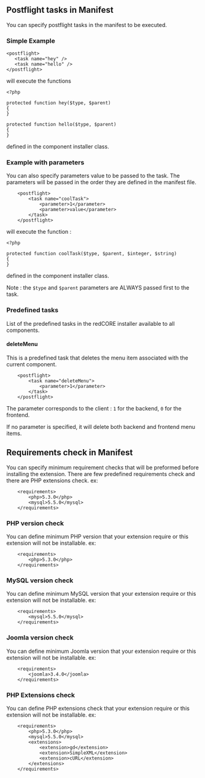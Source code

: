 ## Postflight tasks in Manifest

You can specify postflight tasks in the manifest to be executed.

### Simple Example

```
<postflight>
   <task name="hey" />
   <task name="hello" />
</postflight>
```

will execute the functions

```
<?php

protected function hey($type, $parent)
{
}

protected function hello($type, $parent)
{
}
```

defined in the component installer class.

### Example with parameters

You can also specify parameters value to be passed to the task. The parameters will be passed in the order they are defined in the manifest file.

```
    <postflight>
        <task name="coolTask">
            <parameter>1</parameter>
            <parameter>value</parameter>
        </task>
    </postflight>
```

will execute the function :

```
<?php

protected function coolTask($type, $parent, $integer, $string)
{
}
```

defined in the component installer class.

Note : the `$type` and `$parent` parameters are ALWAYS passed first to the task.

### Predefined tasks

List of the predefined tasks in the redCORE installer available to all components.

#### deleteMenu

This is a predefined task that deletes the menu item associated with the current component.

```
    <postflight>
        <task name="deleteMenu">
            <parameter>1</parameter>
        </task>
    </postflight>
```
The parameter corresponds to the client : `1` for the backend, `0` for the frontend.

If no parameter is specified, it will delete both backend and frontend menu items.

## Requirements check in Manifest

You can specify minimum requirement checks that will be preformed before installing the extension.
There are few predefined requirements check and there are PHP extensions check.
ex:

```
    <requirements>
        <php>5.3.0</php>
        <mysql>5.5.0</mysql>
    </requirements>
```

### PHP version check

You can define minimum PHP version that your extension require or this extension will not be installable.
ex:
```
    <requirements>
        <php>5.3.0</php>
    </requirements>
```

### MySQL version check

You can define minimum MySQL version that your extension require or this extension will not be installable.
ex:
```
    <requirements>
        <mysql>5.5.0</mysql>
    </requirements>
```

### Joomla version check

You can define minimum Joomla version that your extension require or this extension will not be installable.
ex:
```
    <requirements>
        <joomla>3.4.0</joomla>
    </requirements>
```

### PHP Extensions check

You can define PHP extensions check that your extension require or this extension will not be installable.
ex:
```
    <requirements>
        <php>5.3.0</php>
        <mysql>5.5.0</mysql>
        <extensions>
            <extension>gd</extension>
            <extension>SimpleXML</extension>
            <extension>cURL</extension>
        </extensions>
    </requirements>
```
